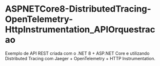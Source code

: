 # ASPNETCore8-DistributedTracing-OpenTelemetry-HttpInstrumentation_APIOrquestracao
Exemplo de API REST criada com o .NET 8 + ASP.NET Core e utilizando Distributed Tracing com Jaeger + OpenTelemetry + HTTP Instrumentation.
